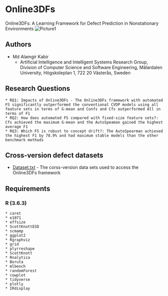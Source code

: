 # Online3DFs
Online3DFs: A Learning Framework for Defect Prediction in Nonstationary Environments
![Picture1](https://user-images.githubusercontent.com/24502313/93050627-c8f0b680-f695-11ea-8609-1f5797c36f79.png)

## Authors 

* Md Alamgir Kabir
	* Artificial Intelligence and Intelligent Systems Research Group, Division of Computer Science and Software Engineering, Mälardalen University, Högskoleplan 1, 722 20 Västerås, Sweden

## Research Questions 

```
* RQ1: Impacts of Online3DFs - The Online3DFs framework with automated FS significantly outperformed the conventional CVDP models using all feature sets in terms of G-mean and Confs and Cfs outperformed All in terms of F1
* RQ2: How does automated FS compared with fixed-size feature sets?: Cfs achieved the maximum G-mean and the AutoSpeaman gained the highest average F1
* RQ3: Which FS is robust to concept drift?: The AutoSpearman achieved the highest F1 by 78.9% and had maximum stable models than the other benchmark methods
```
## Cross-version defect datasets 
* [Dataset.txt](https://github.com/sagarwhu/Online3DFs/blob/master/Online3DFs_CVDP_datasets.txt) - The corss-version data sets used to access the Online3DFs framework

## Requirements 

### R (3.6.3)

```
* caret
* e1071
* effsize
* ScottKnottESD
* scmamp
* ggplot2
* Rgraphviz
* grid
* plyrreshape
* ScottKnott
* Rnalytica
* Boruta
* mlbench
* randomForest
* cowplot
* tidyverse
* plotly
* IRdisplay
```

